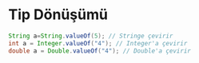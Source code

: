 # Tip Dönüşümü

```java
String a=String.valueOf(5); // Stringe çevirir
int a = Integer.valueOf("4"); // Integer'a çevirir
double a = Double.valueOf("4"); // Double'a çevirir
```